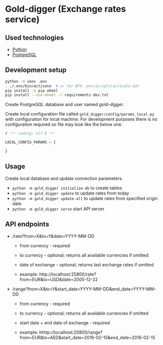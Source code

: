 # Gold-digger (Exchange rates service)


## Used technologies
 - [Python](https://www.python.org/)
 - [PostgreSQL](http://www.postgresql.org/)


## Development setup
```sh
python -m venv .env
. ./.env/bin/activate  # or for BFU .env\Scripts\activate.bat
pip install -U pip wheel
pip install --use-wheel -r requirements-dev.txt
```

Create PostgreSQL database and user named *gold-digger*.

Create local configuration file called `gold_digger/config/params_local.py` with configuration for local machine.
For development purposes there is no configuration required so file may look like the below one:

```python
# -*- coding: utf-8 -*-

LOCAL_CONFIG_PARAMS = {

}
```

## Usage
Create local database and update connection parameters.

* `python -m gold_digger initialize-db` to create tables
* `python -m gold_digger update` to update rates from today
* `python -m gold_digger update-all` to update rates from specified origin date
* `python -m gold_digger serve` start API server

## API endpoints

* /rate?from=X&to=Y&date=YYYY-MM-DD
	* from currency - required
	* to currency - optional; returns all available currencies if omitted 
	* date of exchange - optional; returns last exchange rates if omitted 

	* example: http://localhost:25800/rate?from=EUR&to=USD&date=2005-12-22

* /range?from=X&to=Y&start_date=YYYY-MM-DD&end_date=YYYY-MM-DD
	* from currency - required
	* to currency - optional; returns all available currencies if omitted
	* start date + end date of exchange - required
	
    * example: hhttp://localhost:25800/range?from=EUR&to=AED&start_date=2016-02-15&end_date=2016-02-15